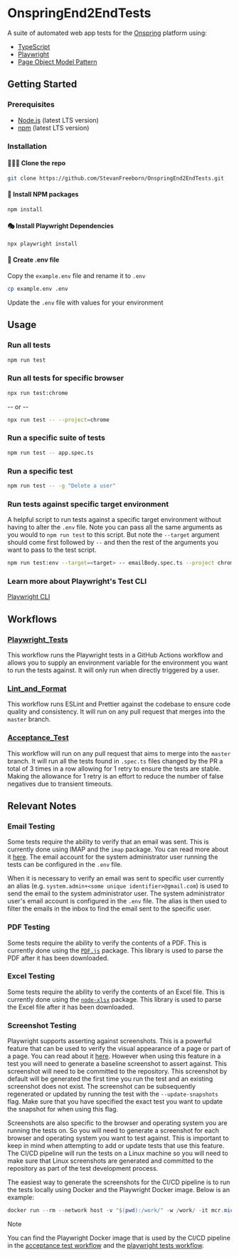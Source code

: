 # OnspringEnd2EndTests

A suite of automated web app tests for the [Onspring](https://onspring.com/) platform using:

- [TypeScript](https://www.typescriptlang.org/)
- [Playwright](https://playwright.dev)
- [Page Object Model Pattern](https://martinfowler.com/bliki/PageObject.html)

## Getting Started

### Prerequisites

- [Node.js](https://nodejs.org/en/) (latest LTS version)
- [npm](https://www.npmjs.com/) (latest LTS version)

### Installation

#### 👨🏻‍💻 Clone the repo

```sh
git clone https://github.com/StevanFreeborn/OnspringEnd2EndTests.git
```

#### 💾 Install NPM packages

```sh
npm install
```

#### 🎭 Install Playwright Dependencies

```sh
npx playwright install
```

#### 📝 Create .env file

Copy the `example.env` file and rename it to `.env`

```sh
cp example.env .env
```

Update the `.env` file with values for your environment

## Usage

### Run all tests

```sh
npm run test
```

### Run all tests for specific browser

```sh
npx run test:chrome
```

-- or --

```sh
npx run test -- --project=chrome
```

### Run a specific suite of tests

```sh
npm run test -- app.spec.ts
```

### Run a specific test

```sh
npm run test -- -g "Delete a user"
```

### Run tests against specific target environment

A helpful script to run tests against a specific target environment without having to alter the `.env` file. Note you can pass all the same arguments as you would to `npm run test` to this script. But note the `--target` argument should come first followed by `--` and then the rest of the arguments you want to pass to the test script.

```sh
npm run test:env --target=<target> -- emailBody.spec.ts --project chrome
```

### Learn more about Playwright's Test CLI

[Playwright CLI](https://playwright.dev/docs/test-cli)

## Workflows

### [Playwright_Tests](./.github/workflows/playwright.yml)

This workflow runs the Playwright tests in a GitHub Actions workflow and allows you to supply an environment variable for the environment you want to run the tests against. It will only run when directly triggered by a user.

### [Lint_and_Format](./.github/workflows/lint_format.yml)

This workflow runs ESLint and Prettier against the codebase to ensure code quality and consistency. It will run on any pull request that merges into the `master` branch.

### [Acceptance_Test](./.github/workflows/accept_tests.yml)

This workflow will run on any pull request that aims to merge into the `master` branch. It will run all the tests found in `.spec.ts` files changed by the PR a total of 3 times in a row allowing for 1 retry to ensure the tests are stable. Making the allowance for 1 retry is an effort to reduce the number of false negatives due to transient timeouts.

## Relevant Notes

### Email Testing

Some tests require the ability to verify that an email was sent. This is currently done using IMAP and the `imap` package. You can read more about it [here](https://www.npmjs.com/package/imap). The email account for the system administrator user running the tests can be configured in the `.env` file.

When it is necessary to verify an email was sent to specific user currently an alias (e.g. `system.admin+<some unique identifier>@gmail.com`) is used to send the email to the system administrator user. The system administrator user's email account is configured in the `.env` file. The alias is then used to filter the emails in the inbox to find the email sent to the specific user.

### PDF Testing

Some tests require the ability to verify the contents of a PDF. This is currently done using the [`PDF.js`](https://mozilla.github.io/pdf.js/) package. This library is used to parse the PDF after it has been downloaded.

### Excel Testing

Some tests require the ability to verify the contents of an Excel file. This is currently done using the [`node-xlsx`](https://www.npmjs.com/package/node-xlsx) package. This library is used to parse the Excel file after it has been downloaded.

### Screenshot Testing

Playwright supports asserting against screenshots. This is a powerful feature that can be used to verify the visual appearance of a page or part of a page. You can read about it [here](https://playwright.dev/docs/api/class-pageassertions#page-assertions-to-have-screenshot-1). However when using this feature in a test you will need to generate a baseline screenshot to assert against. This screenshot will need to be committed to the repository. This screenshot by default will be generated the first time you run the test and an existing screenshot does not exist. The screenshot can be subsequently regenerated or updated by running the test with the `--update-snapshots` flag. Make sure that you have specified the exact test you want to update the snapshot for when using this flag.

Screenshots are also specific to the browser and operating system you are running the tests on. So you will need to generate a screenshot for each browser and operating system you want to test against. This is important to keep in mind when attempting to add or update tests that use this feature. The CI/CD pipeline will run the tests on a Linux machine so you will need to make sure that Linux screenshots are generated and committed to the repository as part of the test development process.

The easiest way to generate the screenshots for the CI/CD pipeline is to run the tests locally using Docker and the Playwright Docker image. Below is an example:

```powershell
docker run --rm --network host -v "$(pwd):/work/" -w /work/ -it mcr.microsoft.com/playwright:{INSERT PROPER IMAGE VERSION HERE} /bin/bash
```

> [!NOTE]
> You can find the Playwright Docker image that is used by the CI/CD pipeline in the [acceptance test workflow](./.github/workflows/accept_tests.yml) and the [playwright tests workflow](./.github/workflows/playwright.yml).
